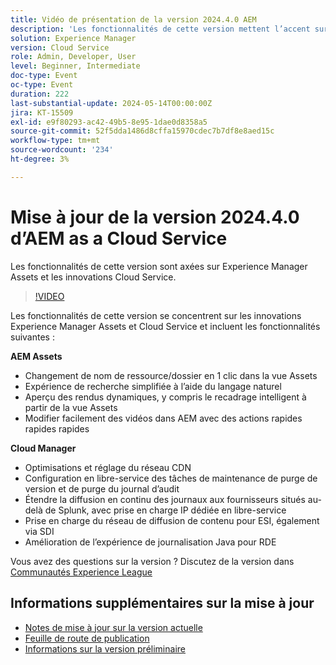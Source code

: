 ```yaml
---
title: Vidéo de présentation de la version 2024.4.0 AEM
description: 'Les fonctionnalités de cette version mettent l’accent sur Experience Manager Assets et les innovations Cloud Service et incluent les fonctions suivantes : AEM Assets:1-clic sur la ressource/le changement de nom de dossier dans Assets ViewExpérience de recherche simplifiée à l’aide du langage naturelAperçu des rendus dynamiques y compris le recadrage intelligent à partir d’Assets View Edit Videos faciles à AEM avec les actions rapides ExpressCloud Manager:optimisation du réseau de diffusion de contenu et réglage de la configuration en libre-service de la purge des versions des tâches de maintenance des journaux d’audit fournisseurs autres que Splunk, avec prise en charge d’IP dédiée en libre-service et prise en charge CDN pour ESI, également via SDII amélioration de l’expérience de journalisation Java pour RDE'
solution: Experience Manager
version: Cloud Service
role: Admin, Developer, User
level: Beginner, Intermediate
doc-type: Event
oc-type: Event
duration: 222
last-substantial-update: 2024-05-14T00:00:00Z
jira: KT-15509
exl-id: e9f80293-ac42-49b5-8e95-1dae0d8358a5
source-git-commit: 52f5dda1486d8cffa15970cdec7b7df8e8aed15c
workflow-type: tm+mt
source-wordcount: '234'
ht-degree: 3%

---
```


# Mise à jour de la version 2024.4.0 d’AEM as a Cloud Service

Les fonctionnalités de cette version sont axées sur Experience Manager Assets et les innovations Cloud Service.

>[!VIDEO](https://video.tv.adobe.com/v/3429111/?learn=on)

Les fonctionnalités de cette version se concentrent sur les innovations Experience Manager Assets et Cloud Service et incluent les fonctionnalités suivantes :

**AEM Assets**
* Changement de nom de ressource/dossier en 1 clic dans la vue Assets
* Expérience de recherche simplifiée à l’aide du langage naturel
* Aperçu des rendus dynamiques, y compris le recadrage intelligent à partir de la vue Assets
* Modifier facilement des vidéos dans AEM avec des actions rapides rapides rapides

**Cloud Manager**
* Optimisations et réglage du réseau CDN
* Configuration en libre-service des tâches de maintenance de purge de version et de purge du journal d’audit
* Étendre la diffusion en continu des journaux aux fournisseurs situés au-delà de Splunk, avec prise en charge IP dédiée en libre-service
* Prise en charge du réseau de diffusion de contenu pour ESI, également via SDI
* Amélioration de l’expérience de journalisation Java pour RDE

Vous avez des questions sur la version ?  Discutez de la version dans [Communautés Experience League](https://adobe.ly/44Ofo8H)

## Informations supplémentaires sur la mise à jour

* [Notes de mise à jour sur la version actuelle](https://experienceleague.adobe.com/docs/experience-manager-cloud-service/content/release-notes/home.html?lang=fr)
* [Feuille de route de publication](https://experienceleague.adobe.com/docs/experience-manager-release-information/aem-release-updates/update-releases-roadmap.html?lang=fr)
* [Informations sur la version préliminaire](https://experienceleague.adobe.com/docs/experience-manager-cloud-service/content/release-notes/prerelease.html)

